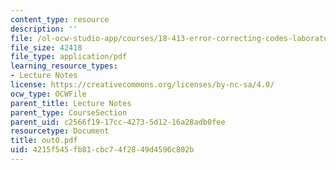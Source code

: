 ```yaml
---
content_type: resource
description: ''
file: /ol-ocw-studio-app/courses/18-413-error-correcting-codes-laboratory-spring-2004/4215f545fb81cbc74f2849d4596c802b_out0.pdf
file_size: 42418
file_type: application/pdf
learning_resource_types:
- Lecture Notes
license: https://creativecommons.org/licenses/by-nc-sa/4.0/
ocw_type: OCWFile
parent_title: Lecture Notes
parent_type: CourseSection
parent_uid: c2566f19-17cc-4273-5d12-16a28adb0fee
resourcetype: Document
title: out0.pdf
uid: 4215f545-fb81-cbc7-4f28-49d4596c802b
---
```

